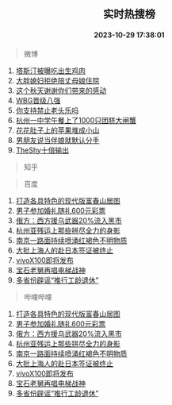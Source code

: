 <div align="center"><h2>实时热搜榜</h2><h4>2023-10-29 17:38:01</h4></div>

> 微博  

1. [塔斯汀被曝吃出生鸡肉](https://s.weibo.com/weibo?q=%23%E5%A1%94%E6%96%AF%E6%B1%80%E8%A2%AB%E6%9B%9D%E5%90%83%E5%87%BA%E7%94%9F%E9%B8%A1%E8%82%89%23&t=31&band_rank=1&Refer=top)<br />
2. [大胖媳妇拒绝陪丈母娘住院](https://s.weibo.com/weibo?q=%E5%A4%A7%E8%83%96%E5%AA%B3%E5%A6%87%E6%8B%92%E7%BB%9D%E9%99%AA%E4%B8%88%E6%AF%8D%E5%A8%98%E4%BD%8F%E9%99%A2&t=31&band_rank=2&Refer=top)<br />
3. [这个秋天谢谢你们带来的感动](https://s.weibo.com/weibo?q=%23%E8%BF%99%E4%B8%AA%E7%A7%8B%E5%A4%A9%E8%B0%A2%E8%B0%A2%E4%BD%A0%E4%BB%AC%E5%B8%A6%E6%9D%A5%E7%9A%84%E6%84%9F%E5%8A%A8%23&t=31&band_rank=3&Refer=top)<br />
4. [WBG晋级八强](https://s.weibo.com/weibo?q=%23WBG%E6%99%8B%E7%BA%A7%E5%85%AB%E5%BC%BA%23&t=31&band_rank=4&Refer=top)<br />
5. [你支持禁止老头乐吗](https://s.weibo.com/weibo?q=%23%E4%BD%A0%E6%94%AF%E6%8C%81%E7%A6%81%E6%AD%A2%E8%80%81%E5%A4%B4%E4%B9%90%E5%90%97%23&t=31&band_rank=5&Refer=top)<br />
6. [杭州一中学午餐上了1000只团脐大闸蟹](https://s.weibo.com/weibo?q=%23%E6%9D%AD%E5%B7%9E%E4%B8%80%E4%B8%AD%E5%AD%A6%E5%8D%88%E9%A4%90%E4%B8%8A%E4%BA%861000%E5%8F%AA%E5%9B%A2%E8%84%90%E5%A4%A7%E9%97%B8%E8%9F%B9%23&t=31&band_rank=6&Refer=top)<br />
7. [花花肚子上的苹果堆成小山](https://s.weibo.com/weibo?q=%23%E8%8A%B1%E8%8A%B1%E8%82%9A%E5%AD%90%E4%B8%8A%E7%9A%84%E8%8B%B9%E6%9E%9C%E5%A0%86%E6%88%90%E5%B0%8F%E5%B1%B1%23&t=31&band_rank=7&Refer=top)<br />
8. [男朋友说当伴娘就默认分手](https://s.weibo.com/weibo?q=%23%E7%94%B7%E6%9C%8B%E5%8F%8B%E8%AF%B4%E5%BD%93%E4%BC%B4%E5%A8%98%E5%B0%B1%E9%BB%98%E8%AE%A4%E5%88%86%E6%89%8B%23&t=31&band_rank=8&Refer=top)<br />
9. [TheShy十倍输出](https://s.weibo.com/weibo?q=%23TheShy%E5%8D%81%E5%80%8D%E8%BE%93%E5%87%BA%23&t=31&band_rank=9&Refer=top)<br />

> 知乎  


> 百度  

1. [打造各具特色的现代版富春山居图](https://www.baidu.com/s?wd=%E6%89%93%E9%80%A0%E5%90%84%E5%85%B7%E7%89%B9%E8%89%B2%E7%9A%84%E7%8E%B0%E4%BB%A3%E7%89%88%E5%AF%8C%E6%98%A5%E5%B1%B1%E5%B1%85%E5%9B%BE&sa=fyb_news&rsv_dl=fyb_news)<br />
2. [男子参加婚礼随礼600元彩票](https://www.baidu.com/s?wd=%E7%94%B7%E5%AD%90%E5%8F%82%E5%8A%A0%E5%A9%9A%E7%A4%BC%E9%9A%8F%E7%A4%BC600%E5%85%83%E5%BD%A9%E7%A5%A8&sa=fyb_news&rsv_dl=fyb_news)<br />
3. [俄方：西方援乌武器20%流入黑市](https://www.baidu.com/s?wd=%E4%BF%84%E6%96%B9%EF%BC%9A%E8%A5%BF%E6%96%B9%E6%8F%B4%E4%B9%8C%E6%AD%A6%E5%99%A820%25%E6%B5%81%E5%85%A5%E9%BB%91%E5%B8%82&sa=fyb_news&rsv_dl=fyb_news)<br />
4. [杭州亚残运上那些拼尽全力的身影](https://www.baidu.com/s?wd=%E6%9D%AD%E5%B7%9E%E4%BA%9A%E6%AE%8B%E8%BF%90%E4%B8%8A%E9%82%A3%E4%BA%9B%E6%8B%BC%E5%B0%BD%E5%85%A8%E5%8A%9B%E7%9A%84%E8%BA%AB%E5%BD%B1&sa=fyb_news&rsv_dl=fyb_news)<br />
5. [南京一路面持续喷涌红褐色不明物质](https://www.baidu.com/s?wd=%E5%8D%97%E4%BA%AC%E4%B8%80%E8%B7%AF%E9%9D%A2%E6%8C%81%E7%BB%AD%E5%96%B7%E6%B6%8C%E7%BA%A2%E8%A4%90%E8%89%B2%E4%B8%8D%E6%98%8E%E7%89%A9%E8%B4%A8&sa=fyb_news&rsv_dl=fyb_news)<br />
6. [大批上海人的赴日本签证被终止](https://www.baidu.com/s?wd=%E5%A4%A7%E6%89%B9%E4%B8%8A%E6%B5%B7%E4%BA%BA%E7%9A%84%E8%B5%B4%E6%97%A5%E6%9C%AC%E7%AD%BE%E8%AF%81%E8%A2%AB%E7%BB%88%E6%AD%A2&sa=fyb_news&rsv_dl=fyb_news)<br />
7. [vivoX100即将发布](https://www.baidu.com/s?wd=%23vivoX100%E5%8D%B3%E5%B0%86%E5%8F%91%E5%B8%83%23&sa=fyb_news&rsv_dl=fyb_news)<br />
8. [宝石老舅再唱电梯战神](https://www.baidu.com/s?wd=%E5%AE%9D%E7%9F%B3%E8%80%81%E8%88%85%E5%86%8D%E5%94%B1%E7%94%B5%E6%A2%AF%E6%88%98%E7%A5%9E&sa=fyb_news&rsv_dl=fyb_news)<br />
9. [多省份辟谣“推行工龄退休”](https://www.baidu.com/s?wd=%E5%A4%9A%E7%9C%81%E4%BB%BD%E8%BE%9F%E8%B0%A3%E2%80%9C%E6%8E%A8%E8%A1%8C%E5%B7%A5%E9%BE%84%E9%80%80%E4%BC%91%E2%80%9D&sa=fyb_news&rsv_dl=fyb_news)<br />

> 哔哩哔哩  

1. [打造各具特色的现代版富春山居图](https://www.baidu.com/s?wd=%E6%89%93%E9%80%A0%E5%90%84%E5%85%B7%E7%89%B9%E8%89%B2%E7%9A%84%E7%8E%B0%E4%BB%A3%E7%89%88%E5%AF%8C%E6%98%A5%E5%B1%B1%E5%B1%85%E5%9B%BE&sa=fyb_news&rsv_dl=fyb_news)<br />
2. [男子参加婚礼随礼600元彩票](https://www.baidu.com/s?wd=%E7%94%B7%E5%AD%90%E5%8F%82%E5%8A%A0%E5%A9%9A%E7%A4%BC%E9%9A%8F%E7%A4%BC600%E5%85%83%E5%BD%A9%E7%A5%A8&sa=fyb_news&rsv_dl=fyb_news)<br />
3. [俄方：西方援乌武器20%流入黑市](https://www.baidu.com/s?wd=%E4%BF%84%E6%96%B9%EF%BC%9A%E8%A5%BF%E6%96%B9%E6%8F%B4%E4%B9%8C%E6%AD%A6%E5%99%A820%25%E6%B5%81%E5%85%A5%E9%BB%91%E5%B8%82&sa=fyb_news&rsv_dl=fyb_news)<br />
4. [杭州亚残运上那些拼尽全力的身影](https://www.baidu.com/s?wd=%E6%9D%AD%E5%B7%9E%E4%BA%9A%E6%AE%8B%E8%BF%90%E4%B8%8A%E9%82%A3%E4%BA%9B%E6%8B%BC%E5%B0%BD%E5%85%A8%E5%8A%9B%E7%9A%84%E8%BA%AB%E5%BD%B1&sa=fyb_news&rsv_dl=fyb_news)<br />
5. [南京一路面持续喷涌红褐色不明物质](https://www.baidu.com/s?wd=%E5%8D%97%E4%BA%AC%E4%B8%80%E8%B7%AF%E9%9D%A2%E6%8C%81%E7%BB%AD%E5%96%B7%E6%B6%8C%E7%BA%A2%E8%A4%90%E8%89%B2%E4%B8%8D%E6%98%8E%E7%89%A9%E8%B4%A8&sa=fyb_news&rsv_dl=fyb_news)<br />
6. [大批上海人的赴日本签证被终止](https://www.baidu.com/s?wd=%E5%A4%A7%E6%89%B9%E4%B8%8A%E6%B5%B7%E4%BA%BA%E7%9A%84%E8%B5%B4%E6%97%A5%E6%9C%AC%E7%AD%BE%E8%AF%81%E8%A2%AB%E7%BB%88%E6%AD%A2&sa=fyb_news&rsv_dl=fyb_news)<br />
7. [vivoX100即将发布](https://www.baidu.com/s?wd=%23vivoX100%E5%8D%B3%E5%B0%86%E5%8F%91%E5%B8%83%23&sa=fyb_news&rsv_dl=fyb_news)<br />
8. [宝石老舅再唱电梯战神](https://www.baidu.com/s?wd=%E5%AE%9D%E7%9F%B3%E8%80%81%E8%88%85%E5%86%8D%E5%94%B1%E7%94%B5%E6%A2%AF%E6%88%98%E7%A5%9E&sa=fyb_news&rsv_dl=fyb_news)<br />
9. [多省份辟谣“推行工龄退休”](https://www.baidu.com/s?wd=%E5%A4%9A%E7%9C%81%E4%BB%BD%E8%BE%9F%E8%B0%A3%E2%80%9C%E6%8E%A8%E8%A1%8C%E5%B7%A5%E9%BE%84%E9%80%80%E4%BC%91%E2%80%9D&sa=fyb_news&rsv_dl=fyb_news)<br />
